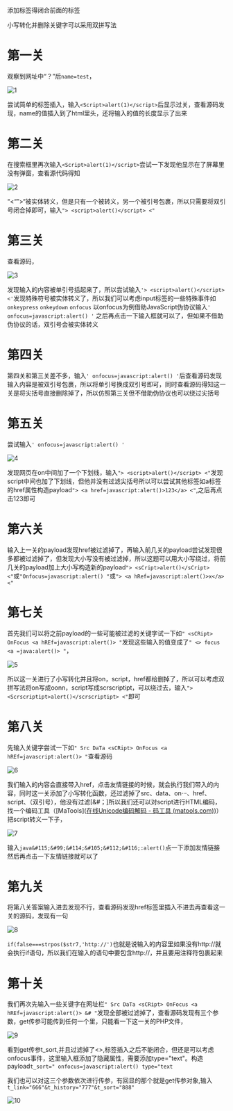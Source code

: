 添加标签得闭合前面的标签

小写转化并删除关键字可以采用双拼写法

# 第一关

观察到网址中“？”后`name=test`，

![1]()

尝试简单的标签插入，输入`<Script>alert(1)</script>`后显示过关，查看源码发现，name的值插入到了html里头，还将输入的值的长度显示了出来

# 第二关

在搜索框里再次输入`<Script>alert(1)</script>`尝试一下发现他显示在了屏幕里没有弹窗，查看源代码得知

![2]()

“<“”>“被实体转义，但是只有一个被转义，另一个被引号包裹，所以只需要将双引号闭合掉即可，输入`"> <script>alert()</script> <"`

# 第三关

查看源码，

![3]()

发现输入的内容被单引号括起来了，所以尝试输入`'> <script>alert()</script> <'`发现特殊符号被实体转义了，所以我们可以考虑input标签的一些特殊事件如`onkeypress` `onkeydown` `onfocus` 以onfocus为例借助JavaScript伪协议输入`' onfocus=javascript:alert() '` 之后再点击一下输入框就可以了，但如果不借助伪协议的话，双引号会被实体转义

# 第四关

第四关和第三关差不多，输入`' onfocus=javascript:alert() '`后查看源码发现输入内容是被双引号包裹，所以将单引号换成双引号即可，同时查看源码得知这一关是将尖括号直接删除掉了，所以仿照第三关但不借助伪协议也可以绕过尖括号

# 第五关

尝试输入`' onfocus=javascript:alert() '`

![4]()

发现网页在on中间加了一个下划线，输入`"> <script>alert()</script> <"`发现script中间也加了下划线，但他并没有过滤尖括号所以可以尝试其他标签如a标签的href属性构造payload`"> <a href=javascript:alert()>123</a> <"`,之后再点击123即可

# 第六关

输入上一关的payload发现href被过滤掉了，再输入前几关的payload尝试发现很多都被过滤掉了，但发现大小写没有被过滤掉，所以这题可以用大小写绕过，将前几关的payload加上大小写构造新的payload`"> <sCript>alert()</sCript> <"`或`"Onfocus=javascript:alert() "`或`"> <a hRef=javascript:alert()>x</a> <"`

# 第七关

首先我们可以将之前payload的一些可能被过滤的关键字试一下如`" <sCRipt> OnFocus <a hREf=javascript:alert()> "`发现这些输入的值变成了`" <> focus <a =java:alert()> "`，

![5]()

所以这一关进行了小写转化并且将on，script，href都给删掉了，所以可以考虑双拼写法将on写成oonn，script写成scrscriptipt，可以绕过去，输入`"> <Scrscriptipt>alert()</scrscriptipt> <"`即可

# 第八关

先输入关键字尝试一下如`" Src DaTa <sCRipt> OnFocus <a hREf=javascript:alert()> "`查看源码

![6]()

我们输入的内容会直接带入href，点击友情链接的时候，就会执行我们带入的内容，同时这一关添加了小写转化函数，还过滤掉了src、data、on···、href、script、（双引号），他没有过滤[&#；]所以我们还可以对script进行HTML编码，找一个编码工具（[MaTools]([在线Unicode编码解码 - 码工具 (matools.com)](https://www.matools.com/code-convert-unicode))）把script转义一下子，

![7]()

输入`java&#115;&#99;&#114;&#105;&#112;&#116;:alert()`点一下添加友情链接然后再点击一下友情链接就可以了

# 第九关

将第八关答案输入进去发现不行，查看源码发现href标签里插入不进去再查看这一关的源码，发现有一句

![8]()

`if(false===strpos($str7,'http://')`也就是说输入的内容里如果没有http://就会执行if语句，所以我们在输入的语句中要包含http://，并且要用注释符包裹起来

# 第十关

我们再次先输入一些关键字在网址栏`" Src DaTa <sCRipt> OnFocus <a hREf=javascript:alert()> &# "`发现全部被过滤掉了，查看源码发现有三个参数，get传参可能传到任何一个里，只能看一下这一关的PHP文件，

![9]()

看到get传参t_sort,并且过滤掉了<>,标签插入之后不能闭合，但还是可以考虑onfocus事件，这里输入框添加了隐藏属性，需要添加type="text"。构造payload`t_sort=" onfocus=javascript:alert() type="text`

我们也可以对这三个参数依次进行传参，有回显的那个就是get传参对象,输入`t_link="666"&t_history="777"&t_sort="888"`

![10]()



